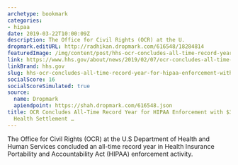 ```yaml
---
archetype: bookmark
categories:
- hipaa
date: 2019-03-22T10:00:09Z
description: The Office for Civil Rights (OCR) at the U.
dropmark.editURL: http://radhikan.dropmark.com/616548/18284814
featuredImage: /img/content/post/hhs-ocr-concludes-all-time-record-year-for-hipaa-enforcement-with-3-million-cottage-health-settlement.jpg
link: https://www.hhs.gov/about/news/2019/02/07/ocr-concludes-all-time-record-year-for-hipaa-enforcement-with-3-million-cottage-health-settlement.html
linkBrand: hhs.gov
slug: hhs-ocr-concludes-all-time-record-year-for-hipaa-enforcement-with-3-million-cottage-health-settlement
socialScore: 16
socialScoreSimulated: true
source:
  name: Dropmark
  apiendpoint: https://shah.dropmark.com/616548.json
title: OCR Concludes All-Time Record Year for HIPAA Enforcement with $3 Million Cottage
  Health Settlement …
---
```

The Office for Civil Rights (OCR) at the U.S Department of Health and Human Services concluded an all-time record year in Health Insurance Portability and Accountability Act (HIPAA) enforcement activity.